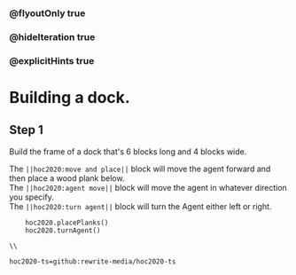 ### @flyoutOnly true
### @hideIteration true
### @explicitHints true

# Building a dock.

## Step 1
Build the frame of a dock that's 6 blocks long and 4 blocks wide.

The ``||hoc2020:move and place||`` block will move the agent forward and then place a wood plank below.  
The ``||hoc2020:agent move||`` block will move the agent in whatever direction you specify.   
The ``||hoc2020:turn agent||`` block will turn the Agent either left or right.  

```ghost
    hoc2020.placePlanks()
    hoc2020.turnAgent()  
```
```template
\\
```
```package
hoc2020-ts=github:rewrite-media/hoc2020-ts
```